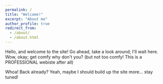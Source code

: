 ```yaml
---
permalink: /
title: "Welcome!"
excerpt: "About me"
author_profile: true
redirect_from: 
  - /about/
  - /about.html
---
```


Hello, and welcome to the site! Go ahead, take a look around; I'll wait here. Wow, okay; get comfy why don't you? (but not too comfy! This is a PROFESSIONAL webiste after all)

Whoa! Back already? Yeah, maybe I should build up the site more... stay tuned!

<!--This is a section header when followed by the equals signs
<--======

<--put text here

